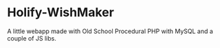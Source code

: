 # Holify-WishMaker
A little webapp made with Old School Procedural PHP with MySQL and a couple of JS libs.

